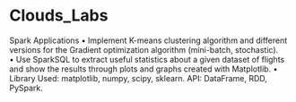 # Clouds_Labs

Spark Applications
• Implement K-means clustering algorithm and different versions for the Gradient optimization algorithm (mini-batch, stochastic).  
• Use SparkSQL to extract useful statistics about a given dataset of flights and show the results through plots and graphs created with Matplotlib. 
• Library Used: matplotlib, numpy, scipy, sklearn.  API: DataFrame, RDD, PySpark.
